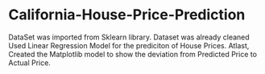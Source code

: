 # California-House-Price-Prediction

DataSet was imported from Sklearn library.
Dataset was already cleaned
Used Linear Regression Model for the prediciton of House Prices.
Atlast, Created the Matplotlib model to show the deviation from Predicted Price to Actual Price.
